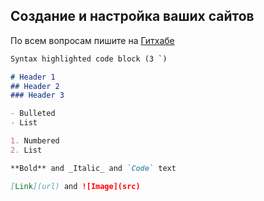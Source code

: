 ## Создание и настройка ваших сайтов
По всем вопросам пишите на [Гитхабе](https://github.com/F0xss)


```markdown
Syntax highlighted code block (3 `)

# Header 1
## Header 2
### Header 3

- Bulleted
- List

1. Numbered
2. List

**Bold** and _Italic_ and `Code` text

[Link](url) and ![Image](src)
```


